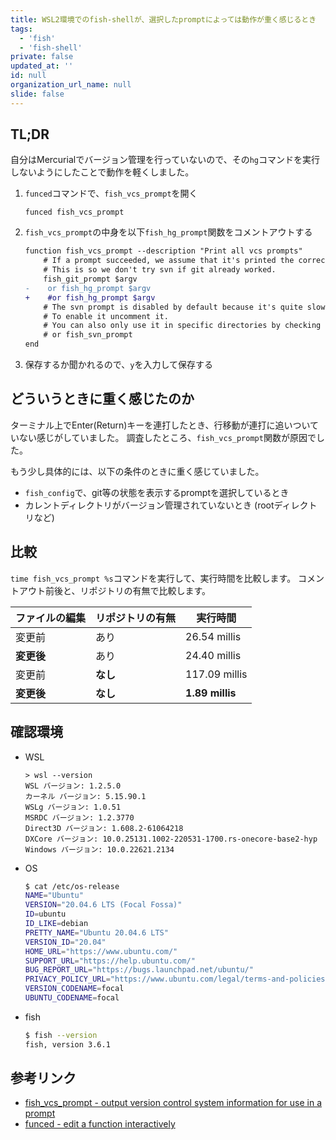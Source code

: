 ```yaml
---
title: WSL2環境でのfish-shellが、選択したpromptによっては動作が重く感じるとき
tags:
  - 'fish'
  - 'fish-shell'
private: false
updated_at: ''
id: null
organization_url_name: null
slide: false
---
```

## TL;DR

自分はMercurialでバージョン管理を行っていないので、その`hg`コマンドを実行しないようにしたことで動作を軽くしました。

1. `funced`コマンドで、`fish_vcs_prompt`を開く

   ```shell
   funced fish_vcs_prompt
   ```

2. `fish_vcs_prompt`の中身を以下`fish_hg_prompt`関数をコメントアウトする

   ```diff
   function fish_vcs_prompt --description "Print all vcs prompts"
       # If a prompt succeeded, we assume that it's printed the correct info.
       # This is so we don't try svn if git already worked.
       fish_git_prompt $argv
   -    or fish_hg_prompt $argv
   +    #or fish_hg_prompt $argv
       # The svn prompt is disabled by default because it's quite slow on common svn repositories.
       # To enable it uncomment it.
       # You can also only use it in specific directories by checking $PWD.
       # or fish_svn_prompt
   end
   ```

3. 保存するか聞かれるので、`y`を入力して保存する

## どういうときに重く感じたのか

ターミナル上でEnter(Return)キーを連打したとき、行移動が連打に追いついていない感じがしていました。
調査したところ、`fish_vcs_prompt`関数が原因でした。

もう少し具体的には、以下の条件のときに重く感じていました。

- `fish_config`で、git等の状態を表示するpromptを選択しているとき
- カレントディレクトリがバージョン管理されていないとき (rootディレクトリなど)

## 比較

`time fish_vcs_prompt %s`コマンドを実行して、実行時間を比較します。
コメントアウト前後と、リポジトリの有無で比較します。

| ファイルの編集 | リポジトリの有無 | 実行時間 |
| --- | --- | --- |
| 変更前 | あり | 26.54 millis |
| **変更後** | あり | 24.40 millis |
| 変更前 | **なし** | 117.09 millis |
| **変更後** | **なし** | **1.89 millis** |

## 確認環境

- WSL

  ```pwsh
  > wsl --version
  WSL バージョン: 1.2.5.0
  カーネル バージョン: 5.15.90.1
  WSLg バージョン: 1.0.51
  MSRDC バージョン: 1.2.3770
  Direct3D バージョン: 1.608.2-61064218
  DXCore バージョン: 10.0.25131.1002-220531-1700.rs-onecore-base2-hyp
  Windows バージョン: 10.0.22621.2134
  ```

- OS

  ```bash
  $ cat /etc/os-release
  NAME="Ubuntu"
  VERSION="20.04.6 LTS (Focal Fossa)"
  ID=ubuntu
  ID_LIKE=debian
  PRETTY_NAME="Ubuntu 20.04.6 LTS"
  VERSION_ID="20.04"
  HOME_URL="https://www.ubuntu.com/"
  SUPPORT_URL="https://help.ubuntu.com/"
  BUG_REPORT_URL="https://bugs.launchpad.net/ubuntu/"
  PRIVACY_POLICY_URL="https://www.ubuntu.com/legal/terms-and-policies/privacy-policy"
  VERSION_CODENAME=focal
  UBUNTU_CODENAME=focal
  ```

- fish

  ```bash
  $ fish --version
  fish, version 3.6.1
  ```

## 参考リンク

- [fish_vcs_prompt - output version control system information for use in a prompt](https://fishshell.com/docs/current/cmds/fish_vcs_prompt.html)
- [funced - edit a function interactively](https://fishshell.com/docs/current/cmds/funced.html)
